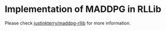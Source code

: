# Implementation of MADDPG in RLLib

Please check [justinkterry/maddpg-rllib](https://github.com/justinkterry-rllib) for more information. 

